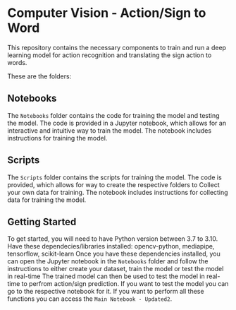 # Computer Vision - Action/Sign to Word  <!-- omit in toc -->

This repository contains the necessary components to train and run a deep learning model for action recognition and translating the sign action to words.

These are the folders:

## Notebooks

The `Notebooks` folder contains the code for training the model and testing the model. The code is provided in a Jupyter notebook, which allows for an interactive and intuitive way to train the model. The notebook includes instructions for training the model.

## Scripts

The `Scripts` folder contains the scripts for training the model. The code is provided, which allows for way to create the respective folders to Collect your own data for training. The notebook includes instructions for collecting data for training the model.

## Getting Started

To get started, you will need to have Python version between 3.7 to 3.10.
Have these dependecies/libraries installed: opencv-python, mediapipe, tensorflow, scikit-learn
Once you have these dependencies installed, you can open the Jupyter notebook in the `Notebooks` folder and follow the instructions to either create your dataset, train the model or test the model in real-time The trained model can then be used to test the model in real-time to perfrom action/sign prediction. If you want to test the model you can go to the respective notebook for it.
If you want to perform all these functions you can access the `Main Notebook - Updated2`.
